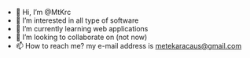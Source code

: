 - 👋 Hi, I’m @MtKrc
- 👀 I’m interested in all type of software
- 🌱 I’m currently learning web applications
- 💞️ I’m looking to collaborate on (not now)
- 📫 How to reach me? my e-mail address is metekaracaus@gmail.com

<!---
MtKrc/MtKrc is a ✨ special ✨ repository because its `README.md` (this file) appears on your GitHub profile.
You can click the Preview link to take a look at your changes.
--->
